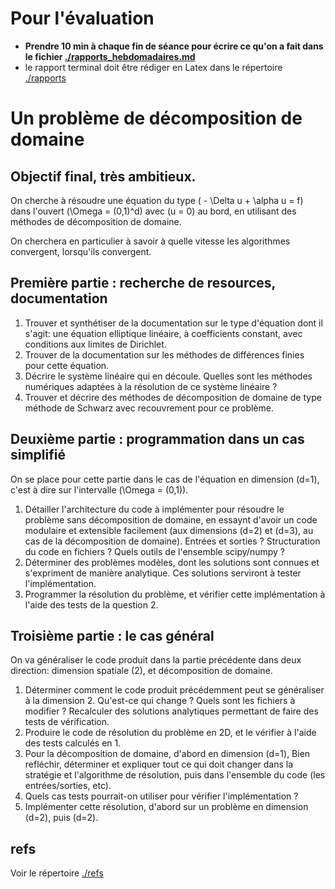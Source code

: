 # Pour l'évaluation

-   **Prendre 10 min à chaque fin de séance pour écrire ce qu'on a fait dans le
    fichier [./rapports_hebdomadaires.md](./rapports_hebdomadaires.md)**
-   le rapport terminal doit être rédiger en Latex dans le répertoire [./rapports](rapports)

# Un problème de décomposition de domaine

## Objectif final, très ambitieux.

On cherche à résoudre une équation du type \( - \Delta u + \alpha u = f\) dans
l'ouvert \(\Omega = (0,1)^d\) avec \(u = 0\) au bord, en utilisant des méthodes de
décomposition de domaine.

On cherchera en particulier à savoir à quelle vitesse les algorithmes
convergent, lorsqu'ils convergent.

## Première partie : recherche de resources, documentation

1.  Trouver et synthétiser de la documentation sur le type d'équation dont il
    s'agit: une équation elliptique linéaire, à coefficients constant, avec
    conditions aux limites de Dirichlet.
2.  Trouver de la documentation sur les méthodes de différences finies pour cette
    équation.
3.  Décrire le système linéaire qui en découle. Quelles sont les méthodes
    numériques adaptées à la résolution de ce système linéaire ?
4.  Trouver et décrire des méthodes de décomposition de domaine de type méthode
    de Schwarz avec recouvrement pour ce problème.

## Deuxième partie : programmation dans un cas simplifié

On se place pour cette partie dans le cas de l'équation en dimension \(d=1\),
c'est à dire sur l'intervalle \(\Omega = (0,1)\).

1.  Détailler l'architecture du code à implémenter pour résoudre le problème sans
    décomposition de domaine, en essaynt d'avoir un code modulaire et extensible
    facilement (aux dimensions \(d=2\) et \(d=3\), au cas de la décomposition de
    domaine). Entrées et sorties ? Structuration du code en fichiers ? Quels
    outils de l'ensemble scipy/numpy ?
2.  Déterminer des problèmes modèles, dont les solutions sont connues et
    s'expriment de manière analytique. Ces solutions serviront à tester
    l'implémentation.
3.  Programmer la résolution du problème, et vérifier cette implémentation à
    l'aide des tests de la question 2.

## Troisième partie : le cas général

On va généraliser le code produit dans la partie précédente dans deux direction:
dimension spatiale \(2\), et décomposition de domaine.

1.  Déterminer comment le code produit précédemment peut se généraliser à la
    dimension 2. Qu'est-ce qui change ? Quels sont les fichiers à modifier ?
    Recalculer des solutions analytiques permettant de faire des tests de
    vérification.
2.  Produire le code de résolution du problème en 2D, et le vérifier à l'aide des
    tests calculés en 1.
3.  Pour la décomposition de domaine, d'abord en dimension \(d=1\), Bien refléchir,
    déterminer et expliquer tout ce qui doit changer dans la stratégie et
    l'algorithme de résolution, puis dans l'ensemble du code (les
    entrées/sorties, etc).
4.  Quels cas tests pourrait-on utiliser pour vérifier l'implémentation ?
5.  Implémenter cette résolution, d'abord sur un problème en dimension \(d=2\),
    puis \(d=2\).

## refs

Voir le répertoire [./refs](./refs)
